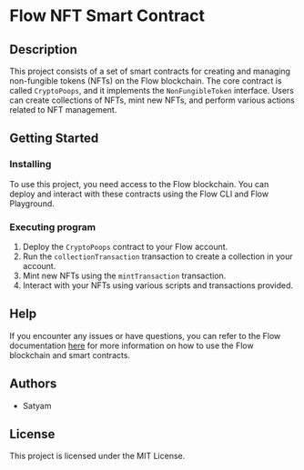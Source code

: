 # Flow NFT Smart Contract

## Description

This project consists of a set of smart contracts for creating and managing non-fungible tokens (NFTs) on the Flow blockchain. The core contract is called `CryptoPoops`, and it implements the `NonFungibleToken` interface. Users can create collections of NFTs, mint new NFTs, and perform various actions related to NFT management.

## Getting Started

### Installing

To use this project, you need access to the Flow blockchain. You can deploy and interact with these contracts using the Flow CLI and Flow Playground.

### Executing program

1. Deploy the `CryptoPoops` contract to your Flow account.
2. Run the `collectionTransaction` transaction to create a collection in your account.
3. Mint new NFTs using the `mintTransaction` transaction.
4. Interact with your NFTs using various scripts and transactions provided.

## Help

If you encounter any issues or have questions, you can refer to the Flow documentation [here](https://docs.onflow.org/) for more information on how to use the Flow blockchain and smart contracts.

## Authors

- Satyam

## License

This project is licensed under the MIT License.
